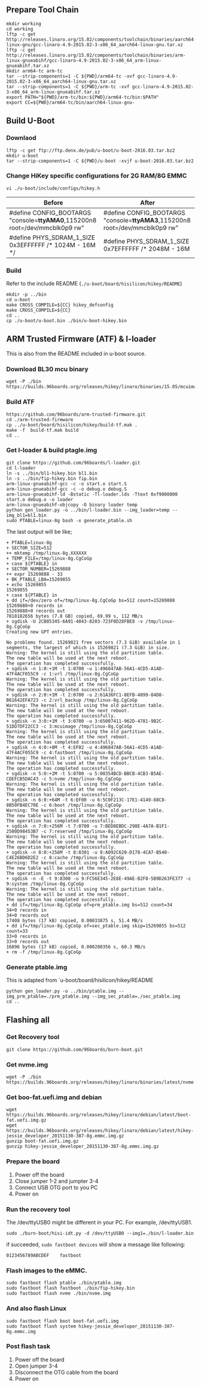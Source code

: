 ## Prepare Tool Chain
```
mkdir working
cd working
lftp -c get http://releases.linaro.org/15.02/components/toolchain/binaries/aarch64-linux-gnu/gcc-linaro-4.9-2015.02-3-x86_64_aarch64-linux-gnu.tar.xz
lftp -c get http://releases.linaro.org/15.02/components/toolchain/binaries/arm-linux-gnueabihf/gcc-linaro-4.9-2015.02-3-x86_64_arm-linux-gnueabihf.tar.xz
mkdir arm64-tc arm-tc
tar --strip-components=1 -C ${PWD}/arm64-tc -xvf gcc-linaro-4.9-2015.02-3-x86_64_aarch64-linux-gnu.tar.xz
tar --strip-components=1 -C ${PWD}/arm-tc -xvf gcc-linaro-4.9-2015.02-3-x86_64_arm-linux-gnueabihf.tar.xz
export PATH="${PWD}/arm-tc/bin:${PWD}/arm64-tc/bin:$PATH"
export CC=${PWD}/arm64-tc/bin/aarch64-linux-gnu-
```
## Build U-Boot
### Downlaod
```
lftp -c get ftp://ftp.denx.de/pub/u-boot/u-boot-2016.03.tar.bz2
mkdir u-boot
tar --strip-components=1 -C ${PWD}/u-boot -xvjf u-boot-2016.03.tar.bz2
```
### Change HiKey specific configurations for 2G RAM/8G EMMC 
```
vi ./u-boot/include/configs/hikey.h
```
| Before | After |
|--------|-------|
|#define CONFIG_BOOTARGS "console=**ttyAMA0**,115200n8 root=/dev/mmcblk0p9 rw" | #define CONFIG_BOOTARGS "console=**ttyAMA3**,115200n8 root=/dev/mmcblk0p9 rw" |
|#define PHYS_SDRAM_1_SIZE        0x3EFFFFFF /* 1024M - 16M */| #define PHYS_SDRAM_1_SIZE       0x7EFFFFFF /* 2048M - 16M |

### Build
Refer to the include README (`./u-boot/board/hisilicon/hikey/README`)
```
mkdir -p ../bin
cd u-boot
make CROSS_COMPILE=${CC} hikey_defconfig
make CROSS_COMPILE=${CC}
cd ..
cp ./u-boot/u-boot.bin ./bin/u-boot-hikey.bin
```
## ARM Trusted Firmware (ATF) & l-loader
This is also from the README included in u-boot source.

### Download BL30 mcu binary
```
wget -P ./bin https://builds.96boards.org/releases/hikey/linaro/binaries/15.05/mcuimage.bin
```
### Build ATF
```
https://github.com/96boards/arm-trusted-firmware.git
cd ./arm-trusted-firmware
cp ../u-boot/board/hisilicon/hikey/build-tf.mak .
make -f  build-tf.mak build
cd ..
```
### Get l-loader & build ptagle.img
```
git clone https://github.com/96boards/l-loader.git
cd l-loader
ln -s ../bin/bl1-hikey.bin bl1.bin
ln -s ../bin/fip-hikey.bin fip.bin
arm-linux-gnueabihf-gcc -c -o start.o start.S
arm-linux-gnueabihf-gcc -c -o debug.o debug.S
arm-linux-gnueabihf-ld -Bstatic -Tl-loader.lds -Ttext 0xf9800800 start.o debug.o -o loader
arm-linux-gnueabihf-objcopy -O binary loader temp
python gen_loader.py -o ../bin/l-loader.bin --img_loader=temp --img_bl1=bl1.bin
sudo PTABLE=linux-8g bash -x generate_ptable.sh
```
The last output will be like;
```
+ PTABLE=linux-8g
+ SECTOR_SIZE=512
++ mktemp /tmp/linux-8g.XXXXXX
+ TEMP_FILE=/tmp/linux-8g.CgCoGp
+ case ${PTABLE} in
+ SECTOR_NUMBER=15269888
++ expr 15269888 - 33
+ BK_PTABLE_LBA=15269855
+ echo 15269855
15269855
+ case ${PTABLE} in
+ dd if=/dev/zero of=/tmp/linux-8g.CgCoGp bs=512 count=15269888
15269888+0 records in
15269888+0 records out
7818182656 bytes (7.8 GB) copied, 69.99 s, 112 MB/s
+ sgdisk -U 2CB85345-6A91-4043-8203-723F0D28FBE8 -v /tmp/linux-8g.CgCoGp
Creating new GPT entries.

No problems found. 15269821 free sectors (7.3 GiB) available in 1
segments, the largest of which is 15269821 (7.3 GiB) in size.
Warning: The kernel is still using the old partition table.
The new table will be used at the next reboot.
The operation has completed successfully.
+ sgdisk -n 1:0:+1M -t 1:0700 -u 1:496847AB-56A1-4CD5-A1AD-47F4ACF055C9 -c 1:vrl /tmp/linux-8g.CgCoGp
Warning: The kernel is still using the old partition table.
The new table will be used at the next reboot.
The operation has completed successfully.
+ sgdisk -n 2:0:+1M -t 2:0700 -u 2:61A36FC1-8EFB-4899-84D8-B61642EFA723 -c 2:vrl_backup /tmp/linux-8g.CgCoGp
Warning: The kernel is still using the old partition table.
The new table will be used at the next reboot.
The operation has completed successfully.
+ sgdisk -n 3:0:+1M -t 3:0700 -u 3:65007411-962D-4781-9B2C-51DD7DF22CC3 -c 3:mcuimage /tmp/linux-8g.CgCoGp
Warning: The kernel is still using the old partition table.
The new table will be used at the next reboot.
The operation has completed successfully.
+ sgdisk -n 4:0:+8M -t 4:EF02 -u 4:496847AB-56A1-4CD5-A1AD-47F4ACF055C9 -c 4:fastboot /tmp/linux-8g.CgCoGp
Warning: The kernel is still using the old partition table.
The new table will be used at the next reboot.
The operation has completed successfully.
+ sgdisk -n 5:0:+2M -t 5:0700 -u 5:00354BCD-BBCB-4CB3-B5AE-CDEFCB5DAC43 -c 5:nvme /tmp/linux-8g.CgCoGp
Warning: The kernel is still using the old partition table.
The new table will be used at the next reboot.
The operation has completed successfully.
+ sgdisk -n 6:0:+64M -t 6:EF00 -u 6:5C0F213C-17E1-4149-88C8-8B50FB4EC70E -c 6:boot /tmp/linux-8g.CgCoGp
Warning: The kernel is still using the old partition table.
The new table will be used at the next reboot.
The operation has completed successfully.
+ sgdisk -n 7:0:+256M -t 7:0700 -u 7:BED8EBDC-298E-4A7A-B1F1-2500D98453B7 -c 7:reserved /tmp/linux-8g.CgCoGp
Warning: The kernel is still using the old partition table.
The new table will be used at the next reboot.
The operation has completed successfully.
+ sgdisk -n 8:0:+256M -t 8:8301 -u 8:A092C620-D178-4CA7-B540-C4E26BD6D2E2 -c 8:cache /tmp/linux-8g.CgCoGp
Warning: The kernel is still using the old partition table.
The new table will be used at the next reboot.
The operation has completed successfully.
+ sgdisk -n -E -t 9:8300 -u 9:FC56E345-2E8E-49AE-B2F8-5B9D263FE377 -c 9:system /tmp/linux-8g.CgCoGp
Warning: The kernel is still using the old partition table.
The new table will be used at the next reboot.
The operation has completed successfully.
+ dd if=/tmp/linux-8g.CgCoGp of=prm_ptable.img bs=512 count=34
34+0 records in
34+0 records out
17408 bytes (17 kB) copied, 0.00033875 s, 51.4 MB/s
+ dd if=/tmp/linux-8g.CgCoGp of=sec_ptable.img skip=15269855 bs=512 count=33
33+0 records in
33+0 records out
16896 bytes (17 kB) copied, 0.000280356 s, 60.3 MB/s
+ rm -f /tmp/linux-8g.CgCoGp
```
### Generate ptable.img
This is adapted from `u-boot/board/hisilicon/hikey/README
```
python gen_loader.py -o ../bin/ptable.img --img_prm_ptable=./prm_ptable.img --img_sec_ptable=./sec_ptable.img
cd ..
```

## Flashing all
### Get Recovery tool
```
git clone https://github.com/96boards/burn-boot.git
```
### Get nvme.img
```
wget -P ./bin https://builds.96boards.org/releases/hikey/linaro/binaries/latest/nvme.img
```
### Get boo-fat.uefi.img and debian
```
wget https://builds.96boards.org/releases/hikey/linaro/debian/latest/boot-fat.uefi.img.gz
wget https://builds.96boards.org/releases/hikey/linaro/debian/latest/hikey-jessie_developer_20151130-387-8g.emmc.img.gz
gunzip boot-fat.uefi.img.gz
gunzip hikey-jessie_developer_20151130-387-8g.emmc.img.gz
```
### Prepare the board
1. Power off the board
2. Close jumper 1-2 and jumpter 3-4
3. Connect USB OTG port to you PC
4. Power on

### Run the recovery tool
The /dev/ttyUSB0 might be different in your PC. For example, /dev/ttyUSB1.
```
sudo ./burn-boot/hisi-idt.py -d /dev/ttyUSB0 --img1=./bin/l-loader.bin
```
if succeeded, `sudo fastboot devices` will show a message like following:
```
0123456789ABCDEF	fastboot
```
### Flash images to the eMMC.
```
sudo fastboot flash ptable ./bin/ptable.img
sudo fastboot flash fastboot ./bin/fip-hikey.bin
sudo fastboot flash nvme ./bin/nvme.img
```
### And also flash Linux
```
sudo fastboot flash boot boot-fat.uefi.img
sudo fastboot flash system hikey-jessie_developer_20151130-387-8g.emmc.img
```
### Post flash task
1. Power off the board
2. Open jumper 3-4
3. Disconnect the OTG cable from the board
4. Power on
